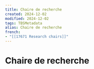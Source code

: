 ```yaml
---
title: Chaire de recherche
created: 2024-12-02
modified: 2024-12-02
tags: TBSMetadata
alias: Chaire de recherche
french:
- "[[17671 Research chairs]]"
---
```

# Chaire de recherche
